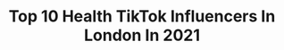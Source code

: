 ---
title: Top 10 Health TikTok Influencers In London In 2021
description: >-
  Find top health TikTok influencers in London in 2021. Most popular hashtags: #health #fyp #learnontiktok #london.
platform: TikTok
hits: 33
text_top: Analyze the best TikTok influencers on inBeat.
text_bottom: Our database holds 33 TikTok influencers like this in London, United Kingdom for you to collaborate.
profiles:
  - username: "embodyhealthldn"
    fullname: >-
      Embody Health London
    bio: >-
      Dancing Dietitians 💃 ED RECOVERY & INTUITIVE EATING🌸 Apply for 1:1 coaching👇
    location: "United Kingdom"
    followers: 42300
    engagement: 750
    commentsToLikes: 0.015354
    id: ckcuzpzbamw2i0j23qj1y4a4s
    verified: false
    hashtags: "#dietitian, #itbelikethat, #edrecovery, #intuitiveeating"
  - username: "smallspartanjay"
    fullname: >-
      Small Spartan 
    bio: >-
      Jay@ixbtalent.com INSTAGRAM - @Smallspartanjay YOUTUBE - SMALLSPARTANTV
    location: "United Kingdom"
    followers: 373300
    engagement: 531
    commentsToLikes: 0.008157
    id: ck83wyzr0n5k10j78grbaw3ur
    verified: false
    hashtags: "#abs, #london, #fit, #sixpack"
  - username: "jackrunstheworld"
    fullname: >-
      Jack Runs The World
    bio: >-
      Travel ✈️ Content creator and writer. Author. Singer/Songwriter. Gay. 🏳️‍🌈
    location: "United Kingdom"
    followers: 25300
    engagement: 969
    commentsToLikes: 0.039496
    id: ckdi0jpeq5m1g0j233dlwy66u
    verified: false
    hashtags: "#wales, #travels, #harrypottermovies, #harrypotter"
  - username: "benslade09"
    fullname: >-
      Ben Slade
    bio: >-
      London 🇬🇧 IG: @ben_slade
    location: "United Kingdom"
    followers: 6527
    engagement: 488
    commentsToLikes: 0.028837
    id: ck9nn319fnaaf0j78v0p6qabd
    verified: false
    hashtags: "#foryoupage, #workout, #foryou, #trend"
  - username: "ashlyraeceo"
    fullname: >-
      ashlyraeceo
    bio: >-
      Scottish ✨ Living in London ✨ Plant Based 🌱 Health, Wealth & Beauty 🌸
    location: "United Kingdom"
    followers: 21500
    engagement: 360
    commentsToLikes: 0.026622
    id: ck8ouyb7jrp0w0j78801dsrdw
    verified: false
    hashtags: "#london, #fyp, #yoga, #funny"
  - username: "maxfostercnn"
    fullname: >-
      Max Foster
    bio: >-
      News & the stuff that happens around it
    location: "United Kingdom"
    followers: 208500
    engagement: 1047
    commentsToLikes: 0.033742
    id: ck9nohbsju2mr0j782zzdkha7
    verified: true
    hashtags: "#news, #cnn, #learnontiktok, #climatechange"
  - username: "tillydumb3ll"
    fullname: >-
      Hi 👋 ☺️
    bio: >-
      Messages don’t work 💞 Pinterest-Tilly Dumbell Depop-tilly_
    location: "United Kingdom"
    followers: 14800
    engagement: 1671
    commentsToLikes: 0.038240
    id: ckbqp2x3u9xfj0j234jvyuwbq
    verified: false
    hashtags: "#preppy, #styletips, #vibe, #indie"
  - username: "jalalsamfit"
    fullname: >-
      Jalal
    bio: >-
      London🇬🇧 fitness | gains | tips instagram - jalalsamfit positive vibes 💫
    location: "United Kingdom"
    followers: 226900
    engagement: 558
    commentsToLikes: 0.016176
    id: ck9r6257720zb0j78fn86x6rr
    verified: false
    hashtags: "#dessert, #health, #getfit, #easymeal"
  - username: "theimperfectnutritionist"
    fullname: >-
      Jennifer Medhurst
    bio: >-
      Registered Nutritionist London and virtual clinic Contact@jennifermedhurst.com
    location: "United Kingdom"
    followers: 93200
    engagement: 464
    commentsToLikes: 0.011222
    id: ck9844lzrn0010j78stjuo5aq
    verified: false
    hashtags: "#fyp, #healthyrecipe, #learnontiktok, #vegan"
  - username: "alicesantos0204"
    fullname: >-
      alicesantos0204
    bio: >-
      Health • Wellness • Model Follow me on Instagram @alicesantos0204
    location: "United Kingdom"
    followers: 55400
    engagement: 1123
    commentsToLikes: 0.010486
    id: ckbqdwfnjzunv0j23os835vbo
    verified: false
    hashtags: "#fy, #life, #health, #saudavel"
---